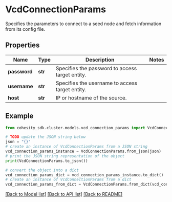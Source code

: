 # VcdConnectionParams

Specifies the parameters to connect to a seed node and fetch information from its config file.

## Properties

Name | Type | Description | Notes
------------ | ------------- | ------------- | -------------
**password** | **str** | Specifies the password to access target entity. | 
**username** | **str** | Specifies the username to access target entity. | 
**host** | **str** | IP or hostname of the source. | 

## Example

```python
from cohesity_sdk.cluster.models.vcd_connection_params import VcdConnectionParams

# TODO update the JSON string below
json = "{}"
# create an instance of VcdConnectionParams from a JSON string
vcd_connection_params_instance = VcdConnectionParams.from_json(json)
# print the JSON string representation of the object
print(VcdConnectionParams.to_json())

# convert the object into a dict
vcd_connection_params_dict = vcd_connection_params_instance.to_dict()
# create an instance of VcdConnectionParams from a dict
vcd_connection_params_from_dict = VcdConnectionParams.from_dict(vcd_connection_params_dict)
```
[[Back to Model list]](../README.md#documentation-for-models) [[Back to API list]](../README.md#documentation-for-api-endpoints) [[Back to README]](../README.md)


